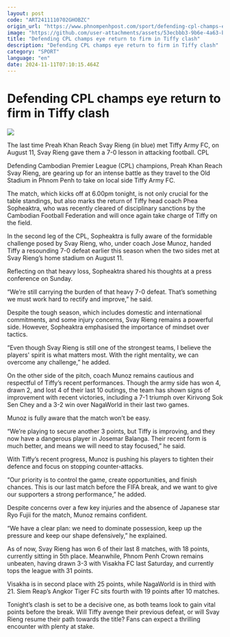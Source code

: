```yaml
---
layout: post
code: "ART2411110702GHOBZC"
origin_url: "https://www.phnompenhpost.com/sport/defending-cpl-champs-eye-return-to-firm-in-tiffy-clash"
image: "https://github.com/user-attachments/assets/53ecbbb3-9b6e-4a63-bbe8-d43d35d07d43"
title: "Defending CPL champs eye return to firm in Tiffy clash"
description: "​​Defending CPL champs eye return to firm in Tiffy clash​"
category: "SPORT"
language: "en"
date: 2024-11-11T07:10:15.464Z
---
```


# Defending CPL champs eye return to firm in Tiffy clash

![](https://github.com/user-attachments/assets/f10a3adf-fa5b-4a89-9260-f66e8a93ae03)

The last time Preah Khan Reach Svay Rieng (in blue) met Tiffy Army FC, on August 11, Svay Rieng gave them a 7-0 lesson in attacking football. CPL

Defending Cambodian Premier League (CPL) champions, Preah Khan Reach Svay Rieng, are gearing up for an intense battle as they travel to the Old Stadium in Phnom Penh to take on local side Tiffy Army FC. 

The match, which kicks off at 6.00pm tonight, is not only crucial for the table standings, but also marks the return of Tiffy head coach Phea Sopheaktra, who was recently cleared of disciplinary sanctions by the Cambodian Football Federation and will once again take charge of Tiffy on the field.

In the second leg of the CPL, Sopheaktra is fully aware of the formidable challenge posed by Svay Rieng, who, under coach Jose Munoz, handed Tiffy a resounding 7-0 defeat earlier this season when the two sides met at Svay Rieng’s home stadium on August 11.

Reflecting on that heavy loss, Sopheaktra shared his thoughts at a press conference on Sunday.

“We’re still carrying the burden of that heavy 7-0 defeat. That’s something we must work hard to rectify and improve,” he said.

Despite the tough season, which includes domestic and international commitments, and some injury concerns, Svay Rieng remains a powerful side. However, Sopheaktra emphasised the importance of mindset over tactics.

“Even though Svay Rieng is still one of the strongest teams, I believe the players' spirit is what matters most. With the right mentality, we can overcome any challenge,” he added.

On the other side of the pitch, coach Munoz remains cautious and respectful of Tiffy’s recent performances. Though the army side has won 4, drawn 2, and lost 4 of their last 10 outings, the team has shown signs of improvement with recent victories, including a 7-1 triumph over Kirivong Sok Sen Chey and a 3-2 win over NagaWorld in their last two games.

Munoz is fully aware that the match won’t be easy.

“We’re playing to secure another 3 points, but Tiffy is improving, and they now have a dangerous player in Josemar Balanga. Their recent form is much better, and means we will need to stay focused,” he said.

With Tiffy’s recent progress, Munoz is pushing his players to tighten their defence and focus on stopping counter-attacks. 

“Our priority is to control the game, create opportunities, and finish chances. This is our last match before the FIFA break, and we want to give our supporters a strong performance,” he added.

Despite concerns over a few key injuries and the absence of Japanese star Ryo Fujii for the match, Munoz remains confident. 

“We have a clear plan: we need to dominate possession, keep up the pressure and keep our shape defensively,” he explained.

As of now, Svay Rieng has won 6 of their last 8 matches, with 18 points, currently sitting in 5th place. Meanwhile, Phnom Penh Crown remains unbeaten, having drawn 3-3 with Visakha FC last Saturday, and currently tops the league with 31 points. 

Visakha is in second place with 25 points, while NagaWorld is in third with 21. Siem Reap’s Angkor Tiger FC sits fourth with 19 points after 10 matches.

Tonight’s clash is set to be a decisive one, as both teams look to gain vital points before the break. Will Tiffy avenge their previous defeat, or will Svay Rieng resume their path towards the title? Fans can expect a thrilling encounter with plenty at stake.
